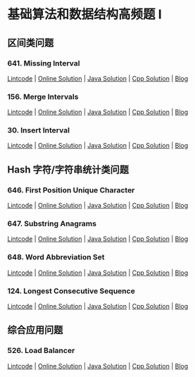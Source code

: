 # 基础算法和数据结构高频题 I

## 区间类问题

### 641. Missing Interval

[Lintcode](http://lintcode.com/en/problem/missing-interval/) 
| [Online Solution](http://jiuzhang.com/solutions/missing-interval/)
| [Java Solution](641.missing-interval.java) 
| [Cpp Solution](641.missing-interval.cpp)
| [Blog](http://blog.liuk.ai/641-missing-interval/)

   
### 156. Merge Intervals

[Lintcode](http://lintcode.com/en/problem/merge-intervals/) 
| [Online Solution](http://jiuzhang.com/solutions/merge-intervals/)
| [Java Solution](156.merge-intervals.java) 
| [Cpp Solution](156.merge-intervals.cpp)
| [Blog](http://blog.liuk.ai/156-merge-intervals/)

    
### 30. Insert Interval

[Lintcode](http://lintcode.com/en/problem/insert-interval/) 
| [Online Solution](http://jiuzhang.com/solutions/insert-interval/)
| [Java Solution](30.insert-interval.java) 
| [Cpp Solution](30.insert-interval.cpp)
| [Blog](http://blog.liuk.ai/30-insert-interval/)


## Hash 字符/字符串统计类问题
    
### 646. First Position Unique Character

[Lintcode](http://lintcode.com/en/problem/first-position-unique-character/) 
| [Online Solution](http://jiuzhang.com/solutions/first-position-unique-character/)
| [Java Solution](646.first-position-unique-character.java) 
| [Cpp Solution](646.first-position-unique-character.cpp)
| [Blog](http://blog.liuk.ai/646-first-position-unique-character/)

    
### 647. Substring Anagrams

[Lintcode](http://lintcode.com/en/problem/substring-anagrams/) 
| [Online Solution](http://jiuzhang.com/solutions/substring-anagrams/)
| [Java Solution](647.substring-anagrams.java) 
| [Cpp Solution](647.substring-anagrams.cpp)
| [Blog](http://blog.liuk.ai/647-substring-anagrams/)

    
### 648. Word Abbreviation Set

[Lintcode](http://lintcode.com/en/problem/word-abbreviation-set/) 
| [Online Solution](http://jiuzhang.com/solutions/word-abbreviation-set/)
| [Java Solution](648.word-abbreviation-set.java) 
| [Cpp Solution](648.word-abbreviation-set.cpp)
| [Blog](http://blog.liuk.ai/648-word-abbreviation-set/)

    
### 124. Longest Consecutive Sequence

[Lintcode](http://lintcode.com/en/problem/longest-consecutive-sequence/) 
| [Online Solution](http://jiuzhang.com/solutions/longest-consecutive-sequence/)
| [Java Solution](124.longest-consecutive-sequence.java) 
| [Cpp Solution](124.longest-consecutive-sequence.cpp)
| [Blog](http://blog.liuk.ai/124-longest-consecutive-sequence/)



## 综合应用问题
    
### 526. Load Balancer

[Lintcode](http://lintcode.com/en/problem/load-balancer/) 
| [Online Solution](http://jiuzhang.com/solutions/load-balancer/)
| [Java Solution](526.load-balancer.java) 
| [Cpp Solution](526.load-balancer.cpp)
| [Blog](http://blog.liuk.ai/526-load-balancer/)

    